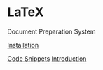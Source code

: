 # LaTeX
Document Preparation System

[Installation](https://en.wikibooks.org/wiki/LaTeX/Installation)

[Code Snippets](https://github.com/habi/latex)
[Introduction](https://www.sharelatex.com/learn/Learn_LaTeX_in_30_minutes)
